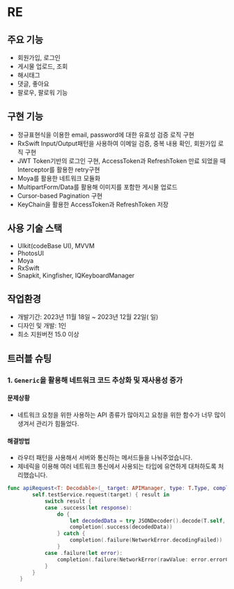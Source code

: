 # RE

## 주요 기능 
- 회원가입, 로그인
- 게시물 업로드, 조회
- 해시태그
- 댓글, 좋아요
- 팔로우, 팔로워 기능

## 구현 기능
- 정규표현식을 이용한 email, password에 대한 유효성 검증 로직 구현
- RxSwift Input/Output패턴을 사용하여 이메일 검증, 중복 내용 확인, 회원가입 로직 구현
- JWT Token기반의 로그인 구현, AccessToken과 RefreshToken 만료 되었을 때 Interceptor를 활용한 retry구현
- Moya를 활용한 네트워크 모듈화
- MultipartForm/Data를 활용해 이미지를 포함한 게시물 업로드
- Cursor-based Pagination 구현
- KeyChain을 활용한 AccessToken과 RefreshToken 저장 


## 사용 기술 스택
- UIkit(codeBase UI), MVVM
- PhotosUI
- Moya
- RxSwift
- Snapkit, Kingfisher, IQKeyboardManager
 
## 작업환경
- 개발기간: 2023년 11월 18일 ~ 2023년 12월 22일( 일)
- 디자인 및 개발: 1인
- 최소 지원버전 15.0 이상

## 트러블 슈팅
### 1. `Generic`을 활용해 네트워크 코드 추상화 및 재사용성 증가
#### 문제상황
- 네트워크 요청을 위한 사용하는 API 종류가 많아지고 요청을 위한 함수가 너무 많이 생겨서 관리가 힘들었다.
#### 해결방법
- 라우터 패턴을 사용해서 서버와 통신하는 메서드들을 나눠주었습니다.
- 제네릭을 이용해 여러 네트워크 통신에서 사용되는 타입에 유연하게 대처하도록 처리했습니다.
```swift
func apiRequest<T: Decodable>(_ target: APIManager, type: T.Type, completion: @escaping (Result<T, NetworkError>) -> Void) {
        self.testService.request(target) { result in
            switch result {
            case .success(let response):
                do {
                    let decodedData = try JSONDecoder().decode(T.self, from: response.data)
                    completion(.success(decodedData))
                } catch {
                    completion(.failure(NetworkError.decodingFailed))
                }
            case .failure(let error):
                completion(.failure(NetworkError(rawValue: error.errorCode) ?? NetworkError.unownedError))
            }
        }
    }
```
